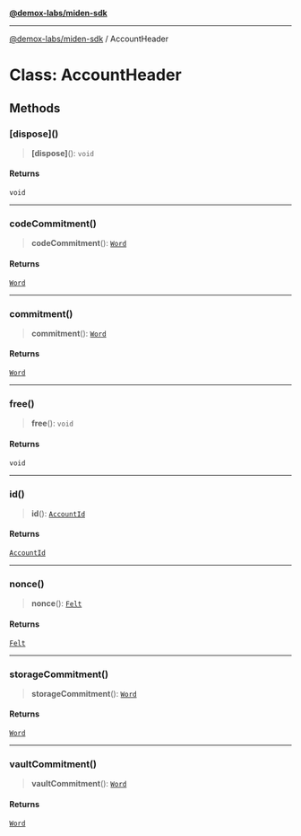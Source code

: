 [**@demox-labs/miden-sdk**](../README.md)

***

[@demox-labs/miden-sdk](../README.md) / AccountHeader

# Class: AccountHeader

## Methods

### \[dispose\]()

> **\[dispose\]**(): `void`

#### Returns

`void`

***

### codeCommitment()

> **codeCommitment**(): [`Word`](Word.md)

#### Returns

[`Word`](Word.md)

***

### commitment()

> **commitment**(): [`Word`](Word.md)

#### Returns

[`Word`](Word.md)

***

### free()

> **free**(): `void`

#### Returns

`void`

***

### id()

> **id**(): [`AccountId`](AccountId.md)

#### Returns

[`AccountId`](AccountId.md)

***

### nonce()

> **nonce**(): [`Felt`](Felt.md)

#### Returns

[`Felt`](Felt.md)

***

### storageCommitment()

> **storageCommitment**(): [`Word`](Word.md)

#### Returns

[`Word`](Word.md)

***

### vaultCommitment()

> **vaultCommitment**(): [`Word`](Word.md)

#### Returns

[`Word`](Word.md)
